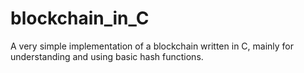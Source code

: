 # blockchain_in_C
A very simple implementation of a blockchain written in C, mainly for understanding and using basic hash functions.

